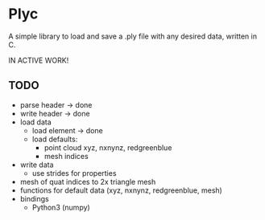 # Plyc
A simple library to load and save a .ply file with any desired data, written in C.


IN ACTIVE WORK!


## TODO

+ parse header -> done
+ write header -> done
+ load data
  - load element -> done
  - load defaults:
     + point cloud xyz, nxnynz, redgreenblue
     + mesh indices 
+ write data
  - use strides for properties
+ mesh of quat indices to 2x triangle mesh
+ functions for default data (xyz, nxnynz, redgreenblue, mesh)
+ bindings
  - Python3 (numpy)
